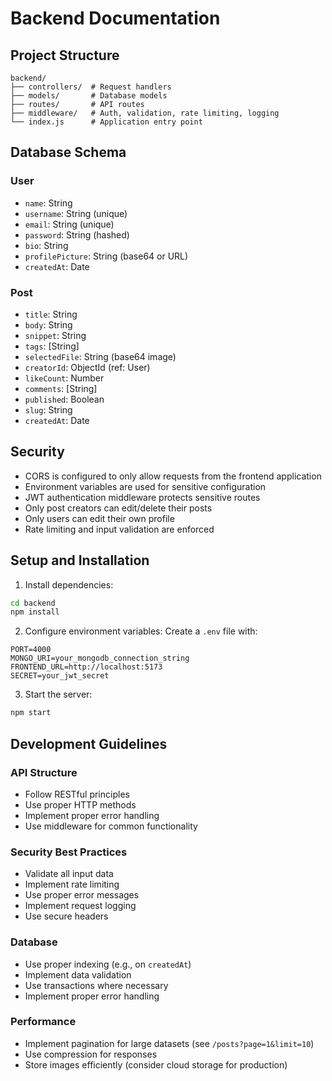 # Backend Documentation

## Project Structure

```
backend/
├── controllers/  # Request handlers
├── models/       # Database models
├── routes/       # API routes
├── middleware/   # Auth, validation, rate limiting, logging
└── index.js      # Application entry point
```

## Database Schema

### User

- `name`: String
- `username`: String (unique)
- `email`: String (unique)
- `password`: String (hashed)
- `bio`: String
- `profilePicture`: String (base64 or URL)
- `createdAt`: Date

### Post

- `title`: String
- `body`: String
- `snippet`: String
- `tags`: [String]
- `selectedFile`: String (base64 image)
- `creatorId`: ObjectId (ref: User)
- `likeCount`: Number
- `comments`: [String]
- `published`: Boolean
- `slug`: String
- `createdAt`: Date

## Security

- CORS is configured to only allow requests from the frontend application
- Environment variables are used for sensitive configuration
- JWT authentication middleware protects sensitive routes
- Only post creators can edit/delete their posts
- Only users can edit their own profile
- Rate limiting and input validation are enforced

## Setup and Installation

1. Install dependencies:

```bash
cd backend
npm install
```

2. Configure environment variables:
   Create a `.env` file with:

```env
PORT=4000
MONGO_URI=your_mongodb_connection_string
FRONTEND_URL=http://localhost:5173
SECRET=your_jwt_secret
```

3. Start the server:

```bash
npm start
```

## Development Guidelines

### API Structure

- Follow RESTful principles
- Use proper HTTP methods
- Implement proper error handling
- Use middleware for common functionality

### Security Best Practices

- Validate all input data
- Implement rate limiting
- Use proper error messages
- Implement request logging
- Use secure headers

### Database

- Use proper indexing (e.g., on `createdAt`)
- Implement data validation
- Use transactions where necessary
- Implement proper error handling

### Performance

- Implement pagination for large datasets (see `/posts?page=1&limit=10`)
- Use compression for responses
- Store images efficiently (consider cloud storage for production)
